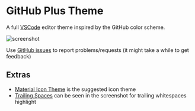 # GitHub Plus Theme

A full [VSCode](https://code.visualstudio.com/) editor theme inspired by the
GitHub color scheme.

![screenshot](https://github.com/thenikso/github-plus-theme/raw/HEAD/./screenshot.jpg)

Use [GitHub issues](https://github.com/thenikso/github-plus-theme) to report problems/requests (it might take a while to get feedback)

## Extras

- [Material Icon Theme](https://marketplace.visualstudio.com/items?itemName=PKief.material-icon-theme)
  is the suggested icon theme
- [Trailing Spaces](https://marketplace.visualstudio.com/items?itemName=shardulm94.trailing-spaces)
  can be seen in the screenshot for trailing whitespaces highlight
